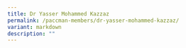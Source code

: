 ```yaml
---
title: Dr Yasser Mohammed Kazzaz
permalink: /paccman-members/dr-yasser-mohammed-kazzaz/
variant: markdown
description: ""
---
```

